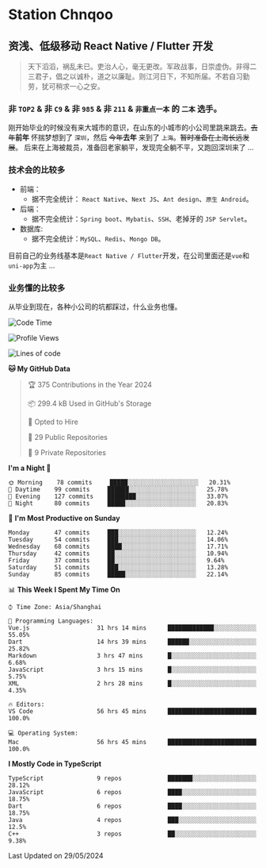 # Station Chnqoo

## 资浅、低级移动 React Native / Flutter 开发

> 天下滔滔，祸乱未已。吏治人心，毫无更改。军政战事，日崇虚伪。非得二三君子，倡之以诚朴，道之以廉耻。则江河日下，不知所届。不若自习勤劳，犹可稍求一心之安。

### 非 `TOP2` & 非 `C9` & 非 `985` & 非 `211` & `非重点一本` 的 `二本` 选手。

刚开始毕业的时候没有来大城市的意识，在山东的小城市的小公司里跳来跳去。~~去年~~**前年** 怀揣梦想到了 `深圳`，然后 ~~今年~~**去年** 来到了 `上海`。~~暂时准备在上海长远发展~~。
后来在上海被裁员，准备回老家躺平，发现完全躺不平，又跑回深圳来了 ...

### 技术会的比较多

- 前端：
  - 据不完全统计： `React Native`、`Next JS`、`Ant design`、`原生 Android`。
- 后端：
  - 据不完全统计：`Spring boot`、`Mybatis`、`SSH`、老掉牙的 `JSP Servlet`。
- 数据库:
  - 据不完全统计：`MySQL`、`Redis`、`Mongo DB`。

目前自己的业务线基本是`React Native / Flutter`开发，在公司里面还是`vue`和`uni-app`为主 ...

### 业务懂的比较多

从毕业到现在，各种小公司的坑都踩过，什么业务也懂。

<!--START_SECTION:waka-->
![Code Time](http://img.shields.io/badge/Code%20Time-5%2C246%20hrs%2043%20mins-blue)

![Profile Views](http://img.shields.io/badge/Profile%20Views-9-blue)

![Lines of code](https://img.shields.io/badge/From%20Hello%20World%20I%27ve%20Written-268%20Thousand%20lines%20of%20code-blue)

**🐱 My GitHub Data** 

> 🏆 375 Contributions in the Year 2024
 > 
> 📦 299.4 kB Used in GitHub's Storage 
 > 
> 💼 Opted to Hire
 > 
> 📜 29 Public Repositories 
 > 
> 🔑 9 Private Repositories  
 > 
**I'm a Night 🦉** 

```text
🌞 Morning    78 commits     █████░░░░░░░░░░░░░░░░░░░░   20.31% 
🌆 Daytime    99 commits     ██████░░░░░░░░░░░░░░░░░░░   25.78% 
🌃 Evening    127 commits    ████████░░░░░░░░░░░░░░░░░   33.07% 
🌙 Night      80 commits     █████░░░░░░░░░░░░░░░░░░░░   20.83%

```
📅 **I'm Most Productive on Sunday** 

```text
Monday       47 commits     ███░░░░░░░░░░░░░░░░░░░░░░   12.24% 
Tuesday      54 commits     ███░░░░░░░░░░░░░░░░░░░░░░   14.06% 
Wednesday    68 commits     ████░░░░░░░░░░░░░░░░░░░░░   17.71% 
Thursday     42 commits     ██░░░░░░░░░░░░░░░░░░░░░░░   10.94% 
Friday       37 commits     ██░░░░░░░░░░░░░░░░░░░░░░░   9.64% 
Saturday     51 commits     ███░░░░░░░░░░░░░░░░░░░░░░   13.28% 
Sunday       85 commits     █████░░░░░░░░░░░░░░░░░░░░   22.14%

```


📊 **This Week I Spent My Time On** 

```text
⌚︎ Time Zone: Asia/Shanghai

💬 Programming Languages: 
Vue.js                   31 hrs 14 mins      █████████████░░░░░░░░░░░░   55.05% 
Dart                     14 hrs 39 mins      ██████░░░░░░░░░░░░░░░░░░░   25.82% 
Markdown                 3 hrs 47 mins       █░░░░░░░░░░░░░░░░░░░░░░░░   6.68% 
JavaScript               3 hrs 15 mins       █░░░░░░░░░░░░░░░░░░░░░░░░   5.75% 
XML                      2 hrs 28 mins       █░░░░░░░░░░░░░░░░░░░░░░░░   4.35%

🔥 Editors: 
VS Code                  56 hrs 45 mins      █████████████████████████   100.0%

💻 Operating System: 
Mac                      56 hrs 45 mins      █████████████████████████   100.0%

```

**I Mostly Code in TypeScript** 

```text
TypeScript               9 repos             ███████░░░░░░░░░░░░░░░░░░   28.12% 
JavaScript               6 repos             ████░░░░░░░░░░░░░░░░░░░░░   18.75% 
Dart                     6 repos             ████░░░░░░░░░░░░░░░░░░░░░   18.75% 
Java                     4 repos             ███░░░░░░░░░░░░░░░░░░░░░░   12.5% 
C++                      3 repos             ██░░░░░░░░░░░░░░░░░░░░░░░   9.38%

```



 Last Updated on 29/05/2024
<!--END_SECTION:waka-->

<!---
ChenqiaoStation/ChenqiaoStation is a ✨ special ✨ repository because its `README.md` (this file) appears on your GitHub profile.
You can click the Preview link to take a look at your changes.
--->
